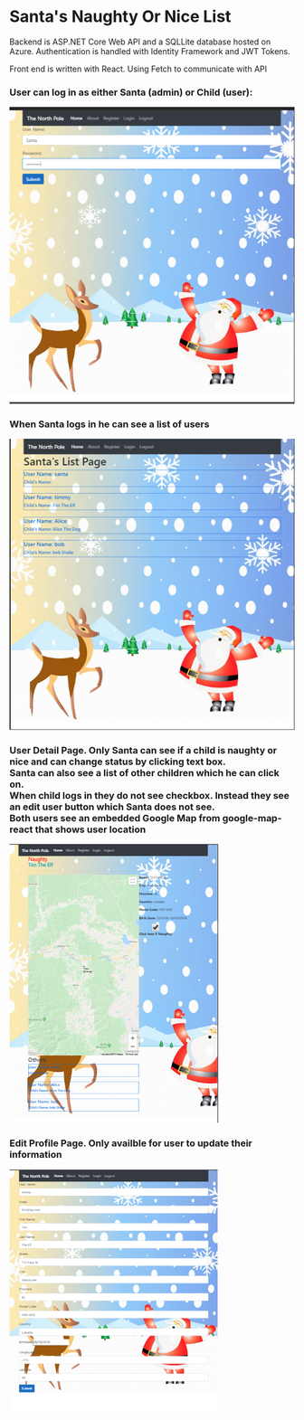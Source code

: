 # Santa's Naughty Or Nice List

<p>Backend is ASP.NET Core Web API and a SQLLite database hosted on Azure.  Authentication is handled with Identity Framework and JWT Tokens.</p>

<p>Front end is written with React.  Using Fetch to communicate with API</p>

<h3>User can log in as either Santa (admin) or Child (user):</h3>

<img src="https://github.com/switch900/SantaNaughtyOrNiceList/blob/master/Images/LoginPage.png?raw=true" />

<h3>When Santa logs in he can see a list of users</h3>
  
<img src="https://github.com/switch900/SantaNaughtyOrNiceList/blob/master/Images/SantaList.png?raw=true" />

<h3>User Detail Page.  Only Santa can see if a child is naughty or nice and can change status by clicking text box.<br>
       Santa can also see a list of other children which he can click on.<br>
       When child logs in they do not see checkbox.  Instead they see an edit user button which Santa does not see.<br>
     Both users see an embedded Google Map from google-map-react that shows user location</h3>

<img src="https://github.com/switch900/SantaNaughtyOrNiceList/blob/master/Images/SantaDetailPage.png?raw=true"/>

<h3>Edit Profile Page.  Only availble for user to update their information</h3>

<img src="https://github.com/switch900/SantaNaughtyOrNiceList/blob/master/Images/EditProfilePage.png?raw=true" />
